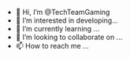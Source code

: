 - 👋 Hi, I’m @TechTeamGaming
- 👀 I’m interested in developing...
- 🌱 I’m currently learning ...
- 💞️ I’m looking to collaborate on ...
- 📫 How to reach me ...

<!---
TechTeamGaming/TechTeamGaming is a ✨ special ✨ repository because its `README.md` (this file) appears on your GitHub profile.
You can click the Preview link to take a look at your changes.
--->
